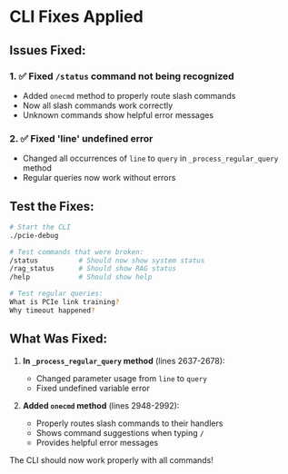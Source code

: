 # CLI Fixes Applied

## Issues Fixed:

### 1. ✅ Fixed `/status` command not being recognized
- Added `onecmd` method to properly route slash commands
- Now all slash commands work correctly
- Unknown commands show helpful error messages

### 2. ✅ Fixed 'line' undefined error
- Changed all occurrences of `line` to `query` in `_process_regular_query` method
- Regular queries now work without errors

## Test the Fixes:

```bash
# Start the CLI
./pcie-debug

# Test commands that were broken:
/status          # Should now show system status
/rag_status      # Should show RAG status
/help            # Should show help

# Test regular queries:
What is PCIe link training?
Why timeout happened?
```

## What Was Fixed:

1. **In `_process_regular_query` method** (lines 2637-2678):
   - Changed parameter usage from `line` to `query`
   - Fixed undefined variable error

2. **Added `onecmd` method** (lines 2948-2992):
   - Properly routes slash commands to their handlers
   - Shows command suggestions when typing `/`
   - Provides helpful error messages

The CLI should now work properly with all commands!